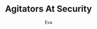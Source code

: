 ---
media: "images/rounds/round_2/agitators_at_security.png"
media_type: image
title: Agitators At Security
author: [Eva]
desc: The Agitators prepare to storm Security and Command.
---